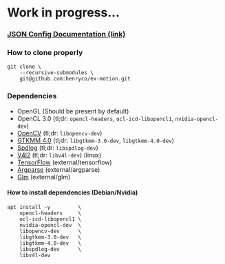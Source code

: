 # Work in progress...

### [JSON Config Documentation (link)](doc/fs_conf.md)

### How to clone properly
```shell
git clone \
    --recursive-submodules \
    git@github.com:henryco/ex-motion.git
  ```

### Dependencies
- OpenGL (Should be present by default)
- OpenCL 3.0 (tl;dr: `opencl-headers`, `ocl-icd-libopencl1`, `nvidia-opencl-dev`)
- [OpenCV](https://opencv.org/get-started) (tl;dr: `libopencv-dev`)
- [GTKMM 4.0](https://gtkmm.org/en/download.html) (tl;dr: `libgtkmm-3.0-dev`, `libgtkmm-4.0-dev`)
- [Spdlog](https://github.com/gabime/spdlog) (tl;dr: `libspdlog-dev`)
- [V4l2](https://trac.gateworks.com/wiki/linux/v4l2) (tl;dr: `libv4l-dev`) (linux)
- [TensorFlow](https://github.com/tensorflow/tensorflow) (external/tensorflow)
- [Argparse](https://github.com/p-ranav/argparse#positional-arguments) (external/argparse)
- [Glm](https://github.com/g-truc/glm) (external/glm)

#### How to install dependencies (Debian/Nvidia)
```shell
apt install -y         \
    opencl-headers     \
    ocl-icd-libopencl1 \
    nvidia-opencl-dev  \
    libopencv-dev      \
    libgtkmm-3.0-dev   \
    libgtkmm-4.0-dev   \
    libspdlog-dev      \
    libv4l-dev
```